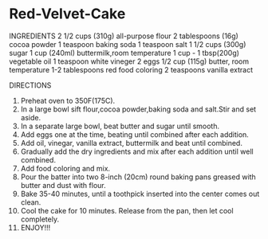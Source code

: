 # Red-Velvet-Cake
INGREDIENTS
2 1/2 cups (310g) all-purpose flour
2 tablespoons (16g) cocoa powder
1 teaspoon baking soda 
1 teaspoon salt
1 1/2 cups (300g) sugar
1 cup (240ml) buttermilk,room temperature
1 cup - 1 tbsp(200g) vegetable oil
1 teaspoon white vineger 
2 eggs
1/2 cup (115g) butter, room temperature 
1-2 tablespoons red food coloring
2 teaspoons vanilla extract

DIRECTIONS 
1. Preheat oven to 350F(175C).
2. In a large bowl sift flour,cocoa powder,baking soda and salt.Stir and set aside.
3. In a separate large bowl, beat butter and sugar until smooth. 
4. Add eggs one at the time, beating until combined after each addition.
5.  Add oil, vinegar, vanilla extract, buttermilk and beat until combined. 
6. Gradually add the dry ingredients and mix after each addition until well combined.
7. Add food coloring and mix.
8. Pour the batter into two 8-inch (20cm) round baking pans greased with butter and dust with flour. 
9. Bake 35-40 minutes, until a toothpick inserted into the center comes out clean. 
10. Cool the cake  for 10 minutes. Release from the pan, then let cool completely. 
11. ENJOY!!!